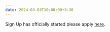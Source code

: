 ```yaml
---
date: 2024-03-03T10:00:00+3:30
---
```

Sign Up has officially started please apply [here](https://tigeraibootcamp.github.io/TigerAI/).
